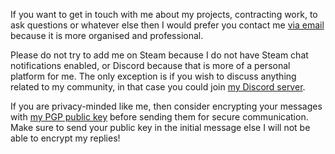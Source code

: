 If you want to get in touch with me about my projects, contracting work, to ask questions or whatever else then I would prefer you contact me [via email](mailto:contact@viral32111.com) because it is more organised and professional.

Please do not try to add me on Steam because I do not have Steam chat notifications enabled, or Discord because that is more of a personal platform for me. The only exception is if you wish to discuss anything related to my community, in that case you could join [my Discord server](/discord).

If you are privacy-minded like me, then consider encrypting your messages with [my PGP public key](/public.txt) before sending them for secure communication. Make sure to send your public key in the initial message else I will not be able to encrypt my replies!

